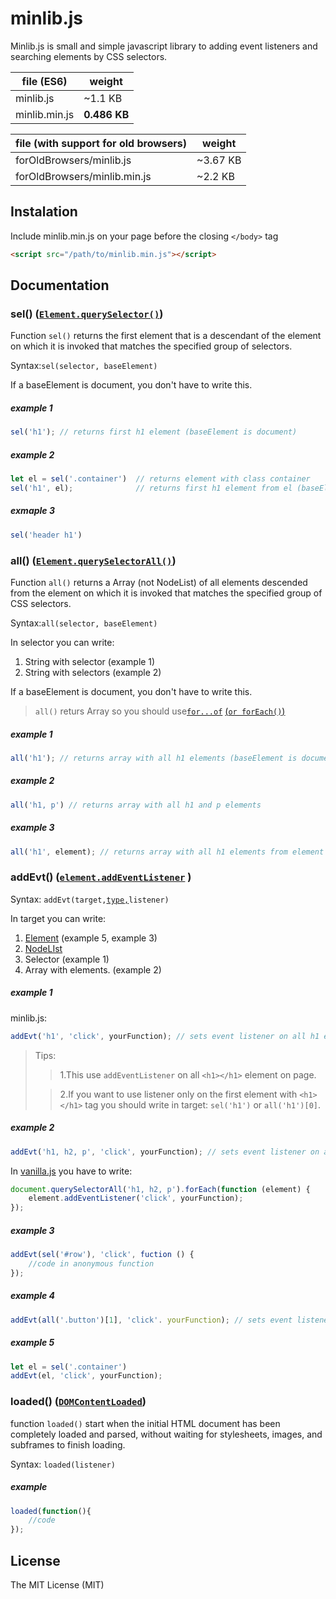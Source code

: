 # minlib.js

Minlib.js is small and simple javascript library to adding event listeners and searching elements by CSS selectors.

file (ES6)    | weight
--------------|-------------
minlib.js     | ~1.1 KB
minlib.min.js | **0.486 KB**

file (with support for old browsers)    | weight
----------------------------------------|--------------
forOldBrowsers/minlib.js                | ~3.67 KB
forOldBrowsers/minlib.min.js            | ~2.2 KB

## Instalation

Include minlib.min.js on your page before the closing `</body>` tag
```html
<script src="/path/to/minlib.min.js"></script>
```

## Documentation

### sel() ([`Element.querySelector()`](https://developer.mozilla.org/en-US/docs/Web/API/Element/querySelector "Element.querySelector() - MDN")) 

Function `sel()` returns the first element that is a descendant of the element on which it is invoked that matches the specified group of selectors.

Syntax:`sel(selector, baseElement)` 

If a baseElement is document, you don't have to write this.

##### example 1

```javascript
sel('h1'); // returns first h1 element (baseElement is document)
```

##### example 2
```javascript
let el = sel('.container')  // returns element with class container
sel('h1', el);              // returns first h1 element from el (baseElement is el)
```

##### exmaple 3

```javascript
sel('header h1')
```

### all() ([`Element.querySelectorAll()`](https://developer.mozilla.org/en-US/docs/Web/API/Element/querySelectorAll "Element.querySelectorAll - MDN"))

Function `all()` returns a Array (not NodeList) of all elements descended from the element on which it is invoked that matches the specified group of CSS selectors. 


Syntax:`all(selector, baseElement)`

In selector you can write:

1. String with selector (example 1)
2. String with selectors (example 2)

If a baseElement is document, you don't have to write this.

>`all()` returs Array so you should use[`for...of`](https://developer.mozilla.org/en-US/docs/Web/JavaScript/Reference/Statements/for...of "for...of - MDN") [(`or forEach()`)](https://developer.mozilla.org/en-US/docs/Web/JavaScript/Reference/Global_Objects/Array/forEach "Array.prototype.forEach() - MDN")

##### example 1

```javascript
all('h1'); // returns array with all h1 elements (baseElement is document)
```

##### example 2

```javascript
all('h1, p') // returns array with all h1 and p elements 
```

##### example 3

```javascript
all('h1', element); // returns array with all h1 elements from element (baseElement is element)
```


 ### addEvt() ([`element.addEventListener`](https://developer.mozilla.org/en-US/docs/Web/API/EventTarget/addEventListener "element.addEventListener - MDN") )
 
 Syntax: `addEvt(target,`[`type,`](https://developer.mozilla.org/en-US/docs/Web/Events "Event reference - MDN")`listener)`
 
 In target you can write: 
 1. [Element](https://developer.mozilla.org/en-US/docs/Web/API/element "Element - MDN") (example 5, example 3)
 2. [NodeLIst](https://developer.mozilla.org/en-US/docs/Web/API/NodeList "NodeList - MDN")
 3. Selector (example 1)
 4. Array with elements. (example 2)

##### example 1
 
minlib.js:
```javascript
addEvt('h1', 'click', yourFunction); // sets event listener on all h1 element
```
> Tips:
>> 1.This use `addEventListener` on all `<h1></h1>` element on page.
>
>> 2.If you want to use listener only on the first element with `<h1></h1>` tag you should write in target: 
>>  `sel('h1')`  or `all('h1')[0]`.

##### example 2

```javascript
addEvt('h1, h2, p', 'click', yourFunction); // sets event listener on all h1 h2 and p element 
```
In [vanilla.js](http://vanilla-js.com/) you have to write:
```javascript
document.querySelectorAll('h1, h2, p').forEach(function (element) {
    element.addEventListener('click', yourFunction);
});
```

##### example 3
```javascript
addEvt(sel('#row'), 'click', fuction () {
    //code in anonymous function 
});
```

##### example 4

```javascript
addEvt(all('.button')[1], 'click'. yourFunction); // sets event listener on second element with button class
```

##### example 5

```javascript
let el = sel('.container')
addEvt(el, 'click', yourFunction);
```

### loaded() ([`DOMContentLoaded`](https://developer.mozilla.org/en-US/docs/Web/Events/DOMContentLoaded "DOMContentLoaded - MDN"))

 function `loaded()` start when the initial HTML document has been completely loaded and parsed, without waiting for stylesheets, images, and subframes to finish loading. 

Syntax: `loaded(listener)`

##### example

```javascript
loaded(function(){
    //code
});
```

## License

The MIT License (MIT)
